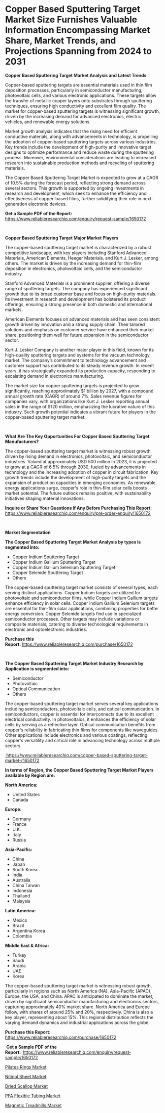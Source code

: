 <p><h1>Copper Based Sputtering Target Market Size Furnishes Valuable Information Encompassing Market Share, Market Trends, and Projections Spanning from 2024 to 2031</h1></p><p><strong>Copper Based Sputtering Target Market Analysis and Latest Trends</strong></p>
<p><p>Copper-based sputtering targets are essential materials used in thin film deposition processes, particularly in semiconductor manufacturing, photovoltaic cells, and various electronic applications. These targets allow the transfer of metallic copper layers onto substrates through sputtering techniques, ensuring high conductivity and excellent film quality. The market for copper-based sputtering targets is witnessing significant growth, driven by the increasing demand for advanced electronics, electric vehicles, and renewable energy solutions.</p><p>Market growth analysis indicates that the rising need for efficient conductive materials, along with advancements in technology, is propelling the adoption of copper-based sputtering targets across various industries. Key trends include the development of high-purity and innovative target designs to optimize performance and reduce waste during the sputtering process. Moreover, environmental considerations are leading to increased research into sustainable production methods and recycling of sputtering materials.</p><p>The Copper Based Sputtering Target Market is expected to grow at a CAGR of 10.5% during the forecast period, reflecting strong demand across several sectors. This growth is supported by ongoing investments in research and development, which seek to enhance the efficiency and effectiveness of copper-based films, further solidifying their role in next-generation electronic devices.</p></p>
<p><strong>Get a Sample PDF of the Report:&nbsp;</strong> <a href="https://www.reliableresearchiq.com/enquiry/request-sample/1650172?utm_campaign=100&utm_medium=2&utm_source=Github&utm_content=ia&utm_term=26092024&utm_id=copper-based-sputtering-target">https://www.reliableresearchiq.com/enquiry/request-sample/1650172</a></p>
<p>&nbsp;</p>
<p><strong>Copper Based Sputtering Target Major Market Players</strong></p>
<p><p>The copper-based sputtering target market is characterized by a robust competitive landscape, with key players including Stanford Advanced Materials, American Elements, Heeger Materials, and Kurt J. Lesker, among others. The market is driven by the increasing demand for thin-film deposition in electronics, photovoltaic cells, and the semiconductor industry.</p><p>Stanford Advanced Materials is a prominent supplier, offering a diverse range of sputtering targets. The company has experienced significant growth due to its broad customer base and focus on high-purity materials. Its investment in research and development has bolstered its product offerings, ensuring a strong presence in both domestic and international markets.</p><p>American Elements focuses on advanced materials and has seen consistent growth driven by innovation and a strong supply chain. Their tailored solutions and emphasis on customer service have enhanced their market share, positioning them well for future expansion in the semiconductor sector.</p><p>Kurt J. Lesker Company is another major player in this field, known for its high-quality sputtering targets and systems for the vacuum technology market. The company’s commitment to technology advancement and customer support has contributed to its steady revenue growth. In recent years, it has strategically expanded its production capacity, responding to escalating demand in electronics manufacturing.</p><p>The market size for copper sputtering targets is projected to grow significantly, reaching approximately $1 billion by 2027, with a compound annual growth rate (CAGR) of around 7%. Sales revenue figures for companies vary, with organizations like Kurt J. Lesker reporting annual sales in the range of $120 million, emphasizing the lucrative nature of this industry. Such growth potential indicates a vibrant future for players in the copper-based sputtering target market.</p></p>
<p>&nbsp;</p>
<p><strong>What Are The Key Opportunities For Copper Based Sputtering Target Manufacturers?</strong></p>
<p><p>The copper-based sputtering target market is witnessing robust growth driven by rising demand in electronics, photovoltaic, and semiconductor industries. Valued at approximately USD 500 million in 2023, it is projected to grow at a CAGR of 6.5% through 2030, fueled by advancements in technology and the increasing adoption of copper in circuit fabrication. Key growth trends include the development of high-purity targets and the expansion of production capacities in emerging economies. As renewable energy applications surge, copper's role in thin-film solar cells boosts market potential. The future outlook remains positive, with sustainability initiatives shaping material innovations.</p></p>
<p><strong>Inquire or Share Your Questions If Any Before Purchasing This Report:</strong> <a href="https://www.reliableresearchiq.com/enquiry/pre-order-enquiry/1650172?utm_campaign=100&utm_medium=2&utm_source=Github&utm_content=ia&utm_term=26092024&utm_id=copper-based-sputtering-target">https://www.reliableresearchiq.com/enquiry/pre-order-enquiry/1650172</a></p>
<p>&nbsp;</p>
<p><strong>Market Segmentation</strong></p>
<p><strong>The Copper Based Sputtering Target Market Analysis by types is segmented into:</strong></p>
<p><ul><li>Copper Indium Sputtering Target</li><li>Copper Indium Gallium Sputtering Target</li><li>Copper Indium Gallium Selenium Sputtering Target</li><li>Copper Selenide Sputtering Target</li><li>Others</li></ul></p>
<p><p>The copper-based sputtering target market consists of several types, each serving distinct applications. Copper Indium targets are utilized for photovoltaic and semiconductor films, while Copper Indium Gallium targets enhance efficiency in solar cells. Copper Indium Gallium Selenium targets are essential for thin-film solar applications, combining properties for better energy conversion. Copper Selenide targets find use in specialized semiconductor processes. Other targets may include variations or composite materials, catering to diverse technological requirements in electronic and optoelectronic industries.</p></p>
<p><strong>Purchase this Report:&nbsp;</strong><a href="https://www.reliableresearchiq.com/purchase/1650172?utm_campaign=100&utm_medium=2&utm_source=Github&utm_content=ia&utm_term=26092024&utm_id=copper-based-sputtering-target">https://www.reliableresearchiq.com/purchase/1650172</a></p>
<p>&nbsp;</p>
<p><strong>The Copper Based Sputtering Target Market Industry Research by Application is segmented into:</strong></p>
<p><ul><li>Semiconductor</li><li>Photovoltaic</li><li>Optical Communication</li><li>Others</li></ul></p>
<p><p>The copper-based sputtering target market serves several key applications including semiconductors, photovoltaic cells, and optical communication. In semiconductors, copper is essential for interconnects due to its excellent electrical conductivity. In photovoltaics, it enhances the efficiency of solar cells by serving as a reflective layer. Optical communication benefits from copper's reliability in fabricating thin films for components like waveguides. Other applications include electronics and various coatings, reflecting copper's versatility and critical role in advancing technology across multiple sectors.</p></p>
<p><a href="https://www.reliableresearchiq.com/copper-based-sputtering-target-market-r1650172?utm_campaign=100&utm_medium=2&utm_source=Github&utm_content=ia&utm_term=26092024&utm_id=copper-based-sputtering-target">&nbsp;https://www.reliableresearchiq.com/copper-based-sputtering-target-market-r1650172</a></p>
<p><strong>In terms of Region, the Copper Based Sputtering Target Market Players available by Region are:</strong></p>
<p>
    <p> <strong> North America: </strong>
        <ul>
            <li>United States</li>
            <li>Canada</li>
        </ul>
        </p> 
    <p> <strong> Europe: </strong>
        <ul>
            <li>Germany</li>
            <li>France</li>
            <li>U.K.</li>
            <li>Italy</li>
            <li>Russia</li>
        </ul>
        </p> 
    <p> <strong> Asia-Pacific: </strong>
        <ul>
            <li>China</li>
            <li>Japan</li>
            <li>South Korea</li>
            <li>India</li>
            <li>Australia</li>
            <li>China Taiwan</li>
            <li>Indonesia</li>
            <li>Thailand</li>
            <li>Malaysia</li>
        </ul>
        </p> 
    <p> <strong> Latin America: </strong>
        <ul>
            <li>Mexico</li>
            <li>Brazil</li>
            <li>Argentina Korea</li>
            <li>Colombia</li>
        </ul>
        </p> 
    <p> <strong> Middle East & Africa: </strong>
        <ul>
            <li>Turkey</li>
            <li>Saudi</li>
            <li>Arabia</li>
            <li>UAE</li>
            <li>Korea</li>
        </ul>
    </p>
    </p>
<p><p>The copper-based sputtering target market is witnessing robust growth, particularly in regions such as North America (NA), Asia-Pacific (APAC), Europe, the USA, and China. APAC is anticipated to dominate the market, driven by significant semiconductor manufacturing and electronics sectors, capturing approximately 40% market share. North America and Europe follow, with shares of around 25% and 20%, respectively. China is also a key player, representing about 15%. This regional distribution reflects the varying demand dynamics and industrial applications across the globe.</p></p>
<p><strong>Purchase this Report: </strong><a href="https://www.reliableresearchiq.com/purchase/1650172?utm_campaign=100&utm_medium=2&utm_source=Github&utm_content=ia&utm_term=26092024&utm_id=copper-based-sputtering-target">https://www.reliableresearchiq.com/purchase/1650172</a></p>
<p>&nbsp;<strong>Get a Sample PDF of the Report:&nbsp;&nbsp;</strong><a href="https://www.reliableresearchiq.com/enquiry/request-sample/1650172?utm_campaign=100&utm_medium=2&utm_source=Github&utm_content=ia&utm_term=26092024&utm_id=copper-based-sputtering-target">https://www.reliableresearchiq.com/enquiry/request-sample/1650172</a></p>
<p><strong></strong></p>
<p><p><a href="https://issuu.com/reportprime-2/docs/pilates-rings-market-size-2030.pptx_35fec5cab4b57d?utm_campaign=100&utm_medium=2&utm_source=Github&utm_content=ia&utm_term=26092024&utm_id=copper-based-sputtering-target">Pilates Rings Market</a></p><p><a href="https://www.linkedin.com/pulse/global-nitinol-sheet-market-status-2024-2031-forecast-kj1xe?trackingId=4WwYew4fRA%2BZwqTE0iweAw%3D%3D&utm_campaign=100&utm_medium=2&utm_source=Github&utm_content=ia&utm_term=26092024&utm_id=copper-based-sputtering-target">Nitinol Sheet Market</a></p><p><a href="https://www.linkedin.com/pulse/dried-scallop-market-outlook-complete-industry-analysis-2024-tn8af?trackingId=do408g5wSPSDHnrVaB8mqg%3D%3D&utm_campaign=100&utm_medium=2&utm_source=Github&utm_content=ia&utm_term=26092024&utm_id=copper-based-sputtering-target">Dried Scallop Market</a></p><p><a href="https://www.linkedin.com/pulse/pfa-flexible-tubing-market-growth-segmentation-regional-analysis-9lq1e?trackingId=Oo4O73vHS%2FKMV%2FAr0nfsTw%3D%3D&utm_campaign=100&utm_medium=2&utm_source=Github&utm_content=ia&utm_term=26092024&utm_id=copper-based-sputtering-target">PFA Flexible Tubing Market</a></p><p><a href="https://issuu.com/reportprime-2/docs/magnetic-treadmills-market-size-203_191c2f2a87b610?utm_campaign=100&utm_medium=2&utm_source=Github&utm_content=ia&utm_term=26092024&utm_id=copper-based-sputtering-target">Magnetic Treadmills Market</a></p></p>